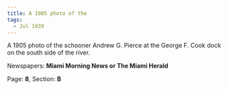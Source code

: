 ```yaml
---  
title: A 1905 photo of the  
tags:  
  - Jul 1939  
---  
```

  
A 1905 photo of the schooner Andrew G. Pierce at the George F. Cook dock on the south side of the river.  
  
Newspapers: **Miami Morning News or The Miami Herald**  
  
Page: **8**, Section: **B** 
